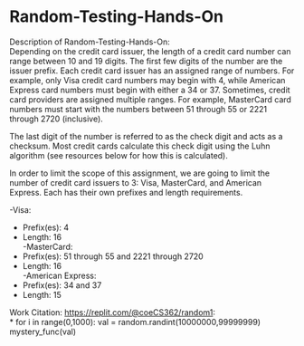 # Random-Testing-Hands-On

Description of Random-Testing-Hands-On:   
Depending on the credit card issuer, the length of a credit card number can range between 10 and 19 digits. The first few digits of the number are the issuer prefix. Each credit card issuer has an assigned range of numbers. For example, only Visa credit card numbers may begin with 4, while American Express card numbers must begin with either a 34 or 37. Sometimes, credit card providers are assigned multiple ranges. For example, MasterCard card numbers must start with the numbers between 51 through 55 or 2221 through 2720 (inclusive). 

The last digit of the number is referred to as the check digit and acts as a checksum. Most credit cards calculate this check digit using the Luhn algorithm (see resources below for how this is calculated).

In order to limit the scope of this assignment, we are going to limit the number of credit card issuers to 3: Visa, MasterCard, and American Express. Each has their own prefixes and length requirements.

-Visa:
  * Prefix(es): 4    
  * Length: 16  
-MasterCard:
  * Prefix(es): 51 through 55 and 2221 through 2720     
  * Length: 16                 
-American Express:
  * Prefix(es): 34 and 37                  
  * Length: 15                
  
  
  Work Citation:
  https://replit.com/@coeCS362/random1:         
     * for i in range(0,1000):
           val = random.randint(10000000,99999999)
           mystery_func(val)
